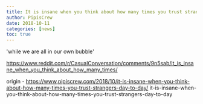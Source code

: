 ```yaml
---
title: It is insane when you think about how many times you trust strangers day to day
author: PipisCrew
date: 2018-10-11
categories: [news]
toc: true
---
```


'while we are all in our own bubble'

https://www.reddit.com/r/CasualConversation/comments/9n5sab/it_is_insane_when_you_think_about_how_many_times/

origin - https://www.pipiscrew.com/2018/10/it-is-insane-when-you-think-about-how-many-times-you-trust-strangers-day-to-day/ it-is-insane-when-you-think-about-how-many-times-you-trust-strangers-day-to-day